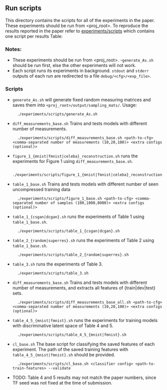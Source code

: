 ## Run scripts

This directory contains the scripts for all of the experiments in the paper. These experiments should be run from <proj_root>.
To reproduce the results reported in the paper refer to [experiments/scripts](experiments/scripts) which contains one script per results Table:

### Notes:
- These experiments should be run from <proj_root>.
-`generate_As.sh` should be run first, else the other experiments will not work.
- Each script runs its experiments in background. `stdout` and `stderr` outputs of each run are redirected to a file `debug/<cfg>/<exp_file>`.

### Scripts

- `generate_As.sh` will generate fixed random measuring matrices and saves them into `<proj_root>/output/sampling_mats/`. Usage:

        ./experiments/scripts/generate_As.sh

- `diff_measurements_base.sh` Trains and tests models with different number of measurements.

        ./experiments/scripts/diff_measurements_base.sh <path-to-cfg> <comma-separated number of measurements (10,20,100)> <extra configs (optional)>

- `figure_1_{mnist|fmnist|celeba}_reconstruction.sh` runs the experiments for Figure 1 using `diff_measurements_base.sh`.

        ./experiments/scripts/figure_1_{mnist|fmnist|celeba}_reconstruction.sh

- `table_1_base.sh` Trains and tests models with different number of seen uncompressed training data

        ./experiments/scripts/figure_1_base.sh <path-to-cfg> <comma-separated number of samples (100,1000,8000)> <extra configs (optional)>

- `table_1_{csgan|dcgan}.sh` runs the experiments of Table 1 using `table_1_base.sh`.

        ./experiments/scripts/table_1_{csgan|dcgan}.sh

- `table_2_{random|superres}.sh` runs the experiments of Table 2 using `table_1_base.sh`.

        ./experiments/scripts/table_2_{random|superres}.sh

- `table_3.sh` runs the experiments of Table 3.

        ./experiments/scripts/table_3.sh

- `diff_measurements_base.sh` Trains and tests models with different number of measurements, and extracts all features of {train|dev|test} sets.

        ./experiments/scripts/diff_measurements_base_all.sh <path-to-cfg> <comma-separated number of measurements (10,20,100)> <extra configs (optional)>

- `table_4_5_{mnist|fmnist}.sh` runs the experiments for training models with discriminative latent space of Table 4 and 5.

        ./experiments/scripts/table_4_5_{mnist|fmnist}.sh

- `cl_base.sh` The base script for classifying the saved features of each experiment. The path of the saved training features with `table_4_5_{mnist|fmnist}.sh` should be provided.

        ./experiments/scripts/cl_base.sh <classifier config> <path-to-train-features> --validate

- TODO: Table 4 and 5 results may not match the paper numbers, since TF seed was not fixed at the time of submission.
